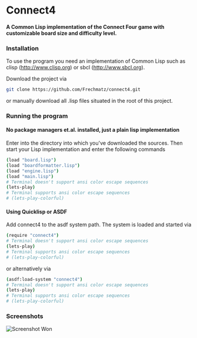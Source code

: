 # Connect4
#### A Common Lisp implementation of the Connect Four game with customizable board size and difficulty level.

### Installation

To use the program you need an implementation of Common Lisp such as clisp (http://www.clisp.org) or sbcl (http://www.sbcl.org).

Download the project via

```bash
git clone https://github.com/Frechmatz/connect4.git
```

or manually download all .lisp files situated in the root of this project.

### Running the program

#### No package managers et.al. installed, just a plain lisp implementation

Enter into the directory into which you've downloaded the sources.
Then start your Lisp implementation and enter the following commands

```bash
(load "board.lisp")
(load "boardformatter.lisp")
(load "engine.lisp")
(load "main.lisp")
# Terminal doesn't support ansi color escape sequences
(lets-play)
# Terminal supports ansi color escape sequences
# (lets-play-colorful)
```
#### Using Quicklisp or ASDF 

Add connect4 to the asdf system path. The system is loaded and started via

```bash
(require "connect4")
# Terminal doesn't support ansi color escape sequences
(lets-play)
# Terminal supports ansi color escape sequences
# (lets-play-colorful)
```
or alternatively via

```bash
(asdf:load-system "connect4")
# Terminal doesn't support ansi color escape sequences
(lets-play)
# Terminal supports ansi color escape sequences
# (lets-play-colorful)
```

### Screenshots

![Screenshot Won](https://raw.github.com/frechmatz/connect4/master/doc//computerwon_2_2.jpg)

